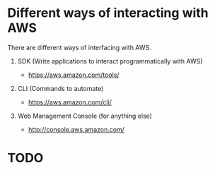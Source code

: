 # Different ways of interacting with AWS

There are different ways of interfacing with AWS.

1.  SDK (Write applications to interact programmatically with AWS)
    - https://aws.amazon.com/tools/

2. CLI (Commands to automate)
    - https://aws.amazon.com/cli/

3. Web Management Console (for anything else)
    - http://console.aws.amazon.com/

# TODO